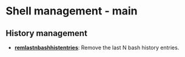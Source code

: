 
# Shell management - main

## History management

* [**remlastnbashhistentries**](history_management/remlastnbashhistentries): Remove the last N bash history entries.

